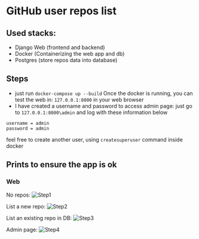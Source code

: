 # GitHub user repos list

## Used stacks:
- Django Web (frontend and backend)
- Docker (Containerizing the web app and db) 
- Postgres (store repos data into database)

## Steps
- just run ```docker-compose up --build```
Once the docker is running, you can test the web in:
```127.0.0.1:8000``` in your web browser
- I have created a username and password to access admin page:
just go to ```127.0.0.1:8000\admin``` and log with these information below
```
username = admin
password = admin
```
feel free to create another user, using ```createsuperuser``` command inside docker

## Prints to ensure the app is ok
### Web
No repos:
![Step1](./images/img.png)

List a new repo:
![Step2](./images/img_1.png)

List an existing repo in DB:
![Step3](./images/img_2.png)

Admin page:
![Step4](./images/img_3.png)